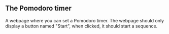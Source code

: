 ## The Pomodoro timer

A webpage where you can set a Pomodoro timer. The webpage should only display a button named "Start", when clicked, it should start a sequence.
